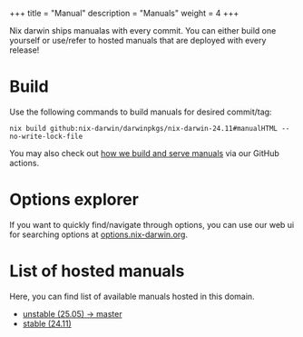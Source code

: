 +++
title = "Manual"
description = "Manuals"
weight = 4
+++

Nix darwin ships manualas with every commit. You can either build one yourself or use/refer to hosted manuals that are deployed with every release!

# Build

Use the following commands to build manuals for desired commit/tag:

```shell
nix build github:nix-darwin/darwinpkgs/nix-darwin-24.11#manualHTML --no-write-lock-file
```

You may also check out [how we build and serve manuals](https://github.com/nix-darwin/website/blob/main/.github/workflows/deploy.yml) via our GitHub actions.

# Options explorer

If you want to quickly find/navigate through options, you can use our web ui for searching options at [options.nix-darwin.org](https://options.nix-darwin.org).

# List of hosted manuals

Here, you can find list of available manuals hosted in this domain.

- [unstable (25.05) -> master](https://nix-darwin.org/manual/unstable)
- [stable (24.11)](https://nix-darwin.org/manual/stable)
